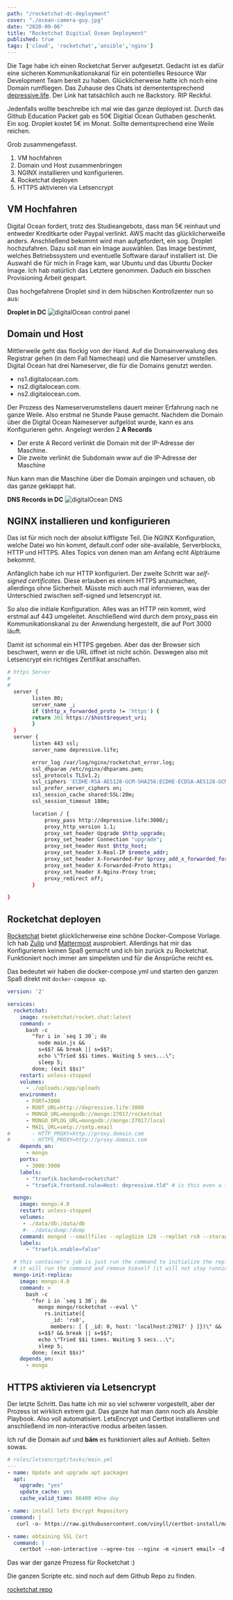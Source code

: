 ```yaml
---
path: "/rocketchat-dc-deployment"
cover: "./ocean-camera-guy.jpg"
date: "2020-09-06"
title: "Rocketchat Digitial Ocean Deployment"
published: true
tags: ['cloud', 'rocketchat','ansible','nginx']
---
```

Die Tage habe ich einen Rocketchat Server aufgesetzt. Gedacht ist es dafür eine sicheren Kommunikationskanal für ein potentielles Resource War Development Team bereit zu haben.
Glücklicherweise hatte ich noch eine Domain rumfliegen. Das Zuhause des Chats ist demententsprechend [depressive.life](https://depressive.life). Der Link hat tatsächlich auch ne Backstory. RIP Reckful.

Jedenfalls wollte beschreibe ich mal wie das ganze deployed ist. Durch das Github Education Packet gab es 50€ Digitial Ocean Guthaben geschenkt. Ein sog. Droplet kostet 5€ im Monat. Sollte dementsprechend eine Weile reichen.


Grob zusammengefasst.

1) VM hochfahren
2) Domain und Host zusammenbringen
3) NGINX installieren und konfigurieren.
4) Rocketchat deployen
5) HTTPS aktivieren via Letsencrypt

## VM Hochfahren

Digital Ocean fordert, trotz des Studieangebots, dass man 5€ reinhaut und entweder Kreditkarte oder Paypal verlinkt. AWS macht das glücklicherweiße anders. Anschließend bekommt wird man aufgefordert, ein sog. Droplet hochzufahren. Dazu soll man ein Image auswählen. Das Image bestimmt, welches Betriebssystem und eventuelle Software darauf installiert ist.
Die Auswahl die für mich in Frage kam, war Ubuntu und das Ubuntu Docker Image. Ich hab natürlich das Letztere genommen. Daduch ein bisschen Provisioning Arbeit gespart. 

Das hochgefahrene Droplet sind in dem hübschen Kontrollzenter nun so aus:

**Droplet in DC**
![digitalOcean control panel](./digitalOcean.png)


## Domain und Host

Mittlerweile geht das flockig von der Hand. Auf die Domainverwalung des Registrar gehen (in dem Fall Namecheap) und die Nameserver umstellen. Digital Ocean hat drei Nameserver, die für die Domains genutzt werden.
* ns1.digitalocean.com.
* ns2.digitalocean.com.
* ns2.digitalocean.com.

Der Prozess des Nameserverumstellens dauert meiner Erfahrung nach ne ganze Weile. Also erstmal ne Stunde Pause gemacht. Nachdem die Domain über die Digital Ocean Nameserver aufgelöst wurde, kann es ans Konfigurieren gehn. 
Angelegt werden 2 **A Records**
* Der erste A Record verlinkt die Domain mit der IP-Adresse der Maschine. 
* Die zweite verlinkt die Subdomain *www* auf die IP-Adresse der Maschine

Nun kann man die Maschine über die Domain anpingen und schauen, ob das ganze geklappt hat.

**DNS Records in DC**
![digitalOcean DNS](./digitalOcean2.png)


## NGINX installieren und konfigurieren

Das ist für mich noch der absolut kiffligste Teil. Die NGINX Konfiguration, welche Datei wo hin kommt, default.conf oder site-available, Serverblocks, HTTP und HTTPS. 
Alles Topics von denen man am Anfang echt Alpträume bekommt.

Anfänglich habe ich nur HTTP konfiguriert. Der zweite Schritt war *self-signed certificates*. Diese erlauben es einem HTTPS anzumachen, allerdings ohne Sicherheit. Müsste mich auch mal informieren, was der Unterschied zwischen self-signed und letsencrypt ist. 

So also die initiale Konfiguration. Alles was an HTTP rein kommt, wird erstmal auf 443 umgeleitet. Anschließend wird durch dem proxy_pass ein Kommunikationskanal zu der Anwendung hergestellt, die auf Port 3000 läuft. 

Damit ist schonmal ein HTTPS gegeben. Aber das der Browser sich beschwert, wenn er die URL öffnet ist nicht schön. Deswegen also mit Letsencrypt ein richtiges Zertifikat anschaffen.

```bash
# https Server
#
#
  server {
        listen 80;
        server_name _;
        if ($http_x_forwarded_proto != 'https') {
        return 301 https://$host$request_uri;
        }
  }
  server {
        listen 443 ssl;
        server_name depressive.life;

        error_log /var/log/nginx/rocketchat_error.log;
        ssl_dhparam /etc/nginx/dhparams.pem;
        ssl_protocols TLSv1.2;
        ssl_ciphers 'ECDHE-RSA-AES128-GCM-SHA256:ECDHE-ECDSA-AES128-GCM-SHA256:ECDHE-RSA-AES256-GCM-SHA384:ECDHE-ECDSA-AES256-GCM-SHA384:DHE-RSA-AES128-GCM-SHA256:DHE-DSS-AES128-GCM-SHA256:kEDH+AESGCM:ECDHE-RSA-AES128-SHA256:ECDHE-ECDSA-AES128-SHA256:ECDHE-RSA-AES128-SHA:ECDHE-ECDSA-AES128-SHA:ECDHE-RSA-AES256-SHA384:ECDHE-ECDSA-AES256-SHA384:ECDHE-RSA-AES256-SHA:ECDHE-ECDSA-AES256-SHA:DHE-RSA-AES128-SHA256:DHE-RSA-AES128-SHA:DHE-DSS-AES128-SHA256:DHE-RSA-AES256-SHA256:DHE-DSS-AES256-SHA:DHE-RSA-AES256-SHA:AES128-GCM-SHA256:AES256-GCM-SHA384:AES128-SHA256:AES256-SHA256:AES128-SHA:AES256-SHA:AES:CAMELLIA:DES-CBC3-SHA:!aNULL:!eNULL:!EXPORT:!DES:!RC4:!MD5:!PSK:!aECDH:!EDH-DSS-DES-CBC3-SHA:!EDH-RSA-DES-CBC3-SHA:!KRB5-DES-CBC3-SHA';
        ssl_prefer_server_ciphers on;
        ssl_session_cache shared:SSL:20m;
        ssl_session_timeout 180m;

        location / {
            proxy_pass http://depressive.life:3000/;
            proxy_http_version 1.1;
            proxy_set_header Upgrade $http_upgrade;
            proxy_set_header Connection "upgrade";
            proxy_set_header Host $http_host;
            proxy_set_header X-Real-IP $remote_addr;
            proxy_set_header X-Forwarded-For $proxy_add_x_forwarded_for;
            proxy_set_header X-Forwarded-Proto https;
            proxy_set_header X-Nginx-Proxy true;
            proxy_redirect off;
        }

}
```


## Rocketchat deployen

[Rocketchat](https://rocket.chat/) bietet glücklicherweise eine schöne Docker-Compose Vorlage. Ich hab [Zulip](https://zulipchat.com/) und [Mattermost](https://mattermost.com/) ausprobiert. Allerdings hat mir das Konfigurieren keinen Spaß gemacht und ich bin zurück zu Rocketchat. Funktioniert noch immer am simpelsten und für die Ansprüche reicht es.

Das bedeutet wir haben die docker-compose.yml und starten den ganzen Spaß direkt mit ```docker-compose up```. 


```yaml
version: '2'

services:
  rocketchat:
    image: rocketchat/rocket.chat:latest
    command: >
      bash -c
        "for i in `seq 1 30`; do
          node main.js &&
          s=$$? && break || s=$$?;
          echo \"Tried $$i times. Waiting 5 secs...\";
          sleep 5;
        done; (exit $$s)"
    restart: unless-stopped
    volumes:
      - ./uploads:/app/uploads
    environment:
      - PORT=3000
      - ROOT_URL=http://depressive.life:3000
      - MONGO_URL=mongodb://mongo:27017/rocketchat
      - MONGO_OPLOG_URL=mongodb://mongo:27017/local
      - MAIL_URL=smtp://smtp.email
#       - HTTP_PROXY=http://proxy.domain.com
#       - HTTPS_PROXY=http://proxy.domain.com
    depends_on:
      - mongo
    ports:
      - 3000:3000
    labels:
      - "traefik.backend=rocketchat"
      - "traefik.frontend.rule=Host: depressive.tld" # is this even a thing? idk 

  mongo:
    image: mongo:4.0
    restart: unless-stopped
    volumes:
     - ./data/db:/data/db
     #- ./data/dump:/dump
    command: mongod --smallfiles --oplogSize 128 --replSet rs0 --storageEngine=mmapv1
    labels:
      - "traefik.enable=false"

  # this container's job is just run the command to initialize the replica set.
  # it will run the command and remove himself (it will not stay running)
  mongo-init-replica:
    image: mongo:4.0
    command: >
      bash -c
        "for i in `seq 1 30`; do
          mongo mongo/rocketchat --eval \"
            rs.initiate({
              _id: 'rs0',
              members: [ { _id: 0, host: 'localhost:27017' } ]})\" &&
          s=$$? && break || s=$$?;
          echo \"Tried $$i times. Waiting 5 secs...\";
          sleep 5;
        done; (exit $$s)"
    depends_on:
      - mongo

  ```

## HTTPS aktivieren via Letsencrypt

Der letzte Schritt. Das hatte ich mir so viel schwerer vorgestellt, aber der Prozess ist wirklich extrem gut. Das ganze hat man dann noch als Ansible Playbook.  Also voll automatisiert. LetsEncrypt und Certbot installieren und anschließend im non-interactive modus arbeiten lassen.

Ich ruf die Domain auf und **bäm** es funktioniert alles auf Anhieb. Selten sowas.

```yaml
# roles/letsencrypt/tasks/main.yml
---
- name: Update and upgrade apt packages
  apt:
    upgrade: "yes"
    update_cache: yes
    cache_valid_time: 86400 #One day

- name: install lets Encrypt Repository
 command: |
   curl -o- https://raw.githubusercontent.com/vinyll/certbot-install/master/install.sh | bash

- name: obtaining SSL Cert
  command: |
    certbot --non-interactive --agree-tos --nginx -m <insert email> -d depressive.life -d www.depressive.life
```

Das war der ganze Prozess für Rocketchat :)

Die ganzen Scripte etc. sind noch auf dem Github Repo zu finden.

[rocketchat repo](https://github.com/Soockee/rocketchat.resource.me)